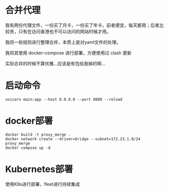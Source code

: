 # 合并代理

我有两份代理文件，一份买了月卡，一份买了年卡。前者便宜，每天都用；后者比较贵，只有在访问香港也不可以访问的网站时候才用。

我将一些规则进行整理合并，本质上是对yaml文件的处理。

我将其使用 docker-compose 进行部署，方便使用过 clash 更新

实际合并的时候不算优雅...应该是有包给我掉的啊...

# 启动命令
```
uvicorn main:app --host 0.0.0.0 --port 8000 --reload
```

# docker部署
```
docker build -t proxy_merge .
docker network create --driver=bridge --subnet=172.23.1.0/24 proxy_merge
docker compose up -d
```

# Kubernetes部署
使用K8s进行部署，fleet进行持续集成
